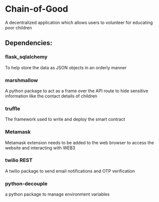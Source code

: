 # Chain-of-Good
A decentralized application which allows users to volunteer for educating poor children

## Dependencies:

### flask_sqlalchemy
To help store the data as JSON objects in an orderly manner

### marshmallow
A python package to act as a frame over the API route to hide sensitive information like the contact details of children

### truffle
The framework used to write and deploy the smart contract

### Metamask
Metamask extension needs to be added to the web browser to access the website and interacting with WEB3

### twilio REST
A twilio package to send email notifications and OTP verification

### python-decouple
a python package to manage environment variables
